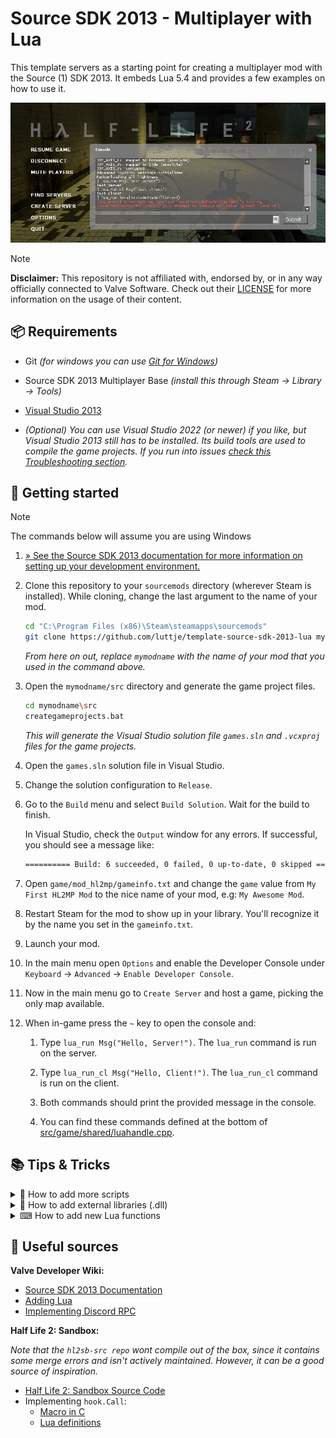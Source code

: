 # Source SDK 2013 - Multiplayer with Lua

This template servers as a starting point for creating a multiplayer mod with the Source (1) SDK 2013. It embeds Lua 5.4 and provides a few examples on how to use it.

![Console showing lua_run command output and Lua error for invalid code](screenshot.jpg)

> [!NOTE]
> **Disclaimer:** This repository is not affiliated with, endorsed by, or in any way officially connected to Valve Software. Check out their [LICENSE](LICENSE) for more information on the usage of their content.

## 📦 Requirements

- Git *(for windows you can use [Git for Windows](https://git-scm.com/download/win))*

- Source SDK 2013 Multiplayer Base *(install this through Steam -> Library -> Tools)*

- [Visual Studio 2013](https://archive.org/details/en_visual_studio_community_2013_with_update_5_x86_dvd_6816332)

- *(Optional) You can use Visual Studio 2022 (or newer) if you like, but Visual Studio 2013 still has to be installed. Its build tools are used to compile the game projects. If you run into issues [check this Troubleshooting section](https://developer.valvesoftware.com/wiki/Source_SDK_2013#Troubleshooting).*

## 🚀 Getting started

> [!NOTE]
> The commands below will assume you are using Windows

1. [&raquo; See the Source SDK 2013 documentation for more information on setting up your development environment.](https://developer.valvesoftware.com/wiki/Source_SDK_2013)

2. Clone this repository to your `sourcemods` directory (wherever Steam is installed). While cloning, change the last argument to the name of your mod.

    ```bash
    cd "C:\Program Files (x86)\Steam\steamapps\sourcemods"
    git clone https://github.com/luttje/template-source-sdk-2013-lua mymodname
    ```

    *From here on out, replace `mymodname` with the name of your mod that you used in the command above.*

3. Open the `mymodname/src` directory and generate the game project files.

    ```bash
    cd mymodname\src
    creategameprojects.bat
    ```
  
    *This will generate the Visual Studio solution file `games.sln` and `.vcxproj` files for the game projects.*

4. Open the `games.sln` solution file in Visual Studio.

5. Change the solution configuration to `Release`.

6. Go to the `Build` menu and select `Build Solution`. Wait for the build to finish.

    In Visual Studio, check the `Output` window for any errors. If successful, you should see a message like:

    ```bash
    ========== Build: 6 succeeded, 0 failed, 0 up-to-date, 0 skipped ==========
    ```

7. Open `game/mod_hl2mp/gameinfo.txt` and change the `game` value from `My First HL2MP Mod` to the nice name of your mod, e.g: `My Awesome Mod`.

8. Restart Steam for the mod to show up in your library. You'll recognize it by the name you set in the `gameinfo.txt`.

9. Launch your mod.

10. In the main menu open `Options` and enable the Developer Console under `Keyboard` -> `Advanced` -> `Enable Developer Console`.

11. Now in the main menu go to `Create Server` and host a game, picking the only map available.

12. When in-game press the `~` key to open the console and:

    1. Type `lua_run Msg("Hello, Server!")`. The `lua_run` command is run on the server.

    2. Type `lua_run_cl Msg("Hello, Client!")`. The `lua_run_cl` command is run on the client.

    3. Both commands should print the provided message in the console.

    4. You can find these commands defined at the bottom of [src/game/shared/luahandle.cpp](src/game/shared/luahandle.cpp).

## 📚 Tips & Tricks

<details>

<summary>📃 How to add more scripts</summary>

You might expect that creating a `.h` and/or `.cpp` file in a folder, should have it show up in the project. However, this is not the case.

The `.vpc` scripts in each project directory are used to generate the project files. They are run when you execute the `creategameprojects.bat` (or similar) scripts.

Here's an example on how to add two new source files to the `Client` project:

1. Say that you have created two files:

    - `src/game/shared/my_script.cpp`
    - `src/game/shared/my_script.h`

2. Open `src/game/client/client_base.vpc` in a text editor.

3. Find the `$Folder	"Source Files"` section.

4. Find a suitable location to add the new files. It might be wise to put them well at the bottom (e.g: before the `$Folder	"Lua"` line).

5. Add the following lines and save the file:

    ```vpc
    $File	"$SRCDIR\game\shared\my_script.cpp"
    $File	"$SRCDIR\game\shared\my_script.h"
    ```

6. Ensure Visual Studio is closed.

7. Run `creategameprojects.bat` again.

8. Open the `games.sln` solution file in Visual Studio again.

You should now see the new files in the `Client` project, under the `Source Files` folder.

> [!TIP]
> Check out the `$Folder "Lua"` example in `src/game/client/client_base.vpc` to see how you can organize your files in folders.

</details>

<details>

<summary>🔗 How to add external libraries (.dll)</summary>

Check out [this commit `8043889`](https://github.com/luttje/template-source-sdk-2013-lua/commit/80438893a0acfb923707d13d3ee8a99760bcfb57) to see how Lua was implemented in this template.

Some important steps:

1. Add the `.dll` file to the `game/mod_hl2mp/bin` directory. This must be distributed with your mod.

2. Place `.lib` files in the `src/lib/public` directory.

3. Place any header files (`.h`) in the `src/public/lib` directory.

    *You may also place these in a subdirectory, e.g: `src/public/lib/lua`, in which case you will later include them like `#include "lua/lua.h"`.*

4. Ensure the `.lib` files are included in the `game` project's `.vpc` file, for Windows (32-bit) you would:

    1. Open `src/vpc_scripts/source_dll_win32_base.vpc` in a text editor.

    2. Find the `$Folder	"Link Libraries"` section at the bottom.

    3. Add the following line:

        ```vpc
        $Lib	"$LIBPUBLIC\lua54"
        ```

        *Replace `lua54` with the name of the library you are adding, do not include the `.lib` extension.*

5. Include the library headers where needed in your code.

    ```cpp
    #include "lua.h"
    // Or if you placed the headers in a subdirectory named 'lua':
    // #include "lua/lua.h"
    ```

6. Use the library in your code.

</details>

<details>

<summary>⌨ How to add new Lua functions</summary>

Check out [`luaMsg` in `src/game/shared/luahandle.cpp`](src/game/shared/luahandle.cpp) for an example on how to add new Lua functions.

Important steps:

1. Add a new function to `LuaHandle::RegisterFunctions`:

    ```cpp
    void LuaHandle::RegisterFunctions() {
        REG_FUNCTION(Msg);
        REG_FUNCTION(MyNewFunction); // Add this line
    }
    ```

2. Add the actual function definition to the file:

    ```cpp
    // Note that the function name is prefixed with 'lua' here
    int luaMyNewFunction(lua_State *L) {
        // Your code here
        return 0;
    }
    ```

</details>

## 📝 Useful sources

**Valve Developer Wiki:**

  - [Source SDK 2013 Documentation](https://developer.valvesoftware.com/wiki/Source_SDK_2013)
  - [Adding Lua](https://developer.valvesoftware.com/wiki/Adding_Lua)
  - [Implementing Discord RPC](https://developer.valvesoftware.com/wiki/Implementing_Discord_RPC)

**Half Life 2: Sandbox:**

*Note that the `hl2sb-src repo` wont compile out of the box, since it contains some merge errors and isn't actively maintained. However, it can be a good source of inspiration.*

  - [Half Life 2: Sandbox Source Code](https://github.com/Planimeter/hl2sb-src)
  - Implementing `hook.Call`:
    - [Macro in C](https://github.com/Planimeter/hl2sb-src/blob/2f1ca070339ce32caa4461bf3bd237ac013993cb/src/game/shared/luamanager.h#L56)
    - [Lua definitions](https://github.com/Planimeter/hl2sb-src/blob/2f1ca070339ce32caa4461bf3bd237ac013993cb/src/sourcelua/lua/includes/modules/hook.lua#L34)